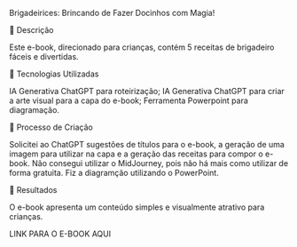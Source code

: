Brigadeirices: Brincando de Fazer Docinhos com Magia!

📒 Descrição

Este e-book, direcionado para crianças, contém 5 receitas de brigadeiro fáceis e divertidas.

🤖 Tecnologias Utilizadas

IA Generativa ChatGPT para roteirização;
IA Generativa ChatGPT para criar a arte visual para a capa do e-book;
Ferramenta Powerpoint para diagramação.

🧐 Processo de Criação

Solicitei ao ChatGPT sugestões de títulos para o e-book, a geração de uma imagem para utilizar na capa e a geração das receitas para compor o e-book. Não consegui utilizar o MidJourney, pois não há mais como utilizar de forma gratuita. Fiz a diagramção utilizando o PowerPoint.

🚀 Resultados

O e-book apresenta um conteúdo simples e visualmente atrativo para crianças.

LINK PARA O E-BOOK AQUI

